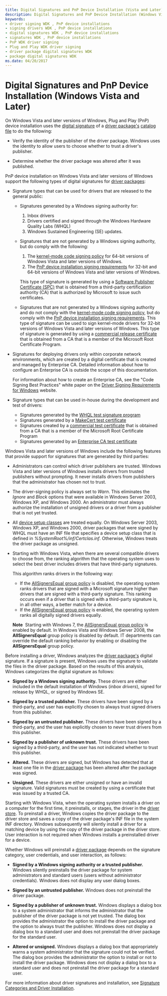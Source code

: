```yaml
---
title: Digital Signatures and PnP Device Installation (Vista and Later)
description: Digital Signatures and PnP Device Installation (Windows Vista and Later)
keywords:
- driver signing WDK , PnP device installations
- signing drivers WDK , PnP device installations
- digital signatures WDK , PnP device installations
- signatures WDK , PnP device installations
- PnP WDK driver signing
- Plug and Play WDK driver signing
- driver package digital signatures WDK
- package digital signatures WDK
ms.date: 04/20/2017
---
```


# Digital Signatures and PnP Device Installation (Windows Vista and Later)


On Windows Vista and later versions of Windows, Plug and Play (PnP) device installation uses the [digital signature](digital-signatures.md) of a [driver package's](driver-packages.md) [catalog file](catalog-files.md) to do the following:

-   Verify the identity of the publisher of the driver package. Windows uses the identity to allow users to choose whether to trust a driver's publisher.

-   Determine whether the driver package was altered after it was published.

PnP device installation on Windows Vista and later versions of Windows support the following types of digital signatures for [driver packages](driver-packages.md):

-   Signature types that can be used for drivers that are released to the general public:
    -   Signatures generated by a Windows signing authority for:
        1.  Inbox drivers
        2.  Drivers certified and signed through the Windows Hardware Quality Labs (WHQL)
        3.  Windows Sustained Engineering (SE) updates.
    -   Signatures that are not generated by a Windows signing authority, but do comply with the following:

        1.  The [kernel-mode code signing policy](kernel-mode-code-signing-policy--windows-vista-and-later-.md) for 64-bit versions of Windows Vista and later versions of Windows.
        2.  The [PnP device installation signing requirements](pnp-device-installation-signing-requirements--windows-vista-and-later-.md) for 32-bit and 64-bit versions of Windows Vista and later versions of Windows.

        This type of signature is generated by using a [Software Publisher Certificate (SPC)](/windows-hardware/drivers/install/deprecation-of-software-publisher-certificates-and-commercial-release-certificates) that is obtained from a third-party certification authority (CA) that is authorized by Microsoft to issue such certificates.

    -   Signatures that are not generated by a Windows signing authority and do not comply with the [kernel-mode code signing policy](kernel-mode-code-signing-policy--windows-vista-and-later-.md), but do comply with the [PnP device installation signing requirements](pnp-device-installation-signing-requirements--windows-vista-and-later-.md). This type of signature can be used to sign kernel-mode drivers for 32-bit versions of Windows Vista and later versions of Windows. This type of signature is generated by using a [commercial release certificate](/windows-hardware/drivers/install/deprecation-of-software-publisher-certificates-and-commercial-release-certificates) that is obtained from a CA that is a member of the Microsoft Root Certificate Program.

-   Signatures for deploying drivers only within corporate network environments, which are created by a digital certificate that is created and managed by Enterprise CA. Detailed information about how to configure an Enterprise CA is outside the scope of this documentation.

    For information about how to create an Enterprise CA, see the "Code Signing Best Practices" white paper on the [Driver Signing Requirements for Windows](https://go.microsoft.com/fwlink/p/?linkid=14507) website.

-   Signature types that can be used in-house during the development and test of drivers:
    -   Signatures generated by the [WHQL test signature program](whql-test-signature-program.md)
    -   Signatures generated by a [MakeCert test certificate](makecert-test-certificate.md)
    -   Signatures created by a [commercial test certificate](/windows-hardware/drivers/install/deprecation-of-software-publisher-certificates-and-commercial-release-certificates) that is obtained from a CA that is a member of the Microsoft Root Certificate Program
    -   Signatures generated by an [Enterprise CA test certificate](enterprise-ca-test-certificate.md)

Windows Vista and later versions of Windows include the following features that provide support for signatures that are generated by third parties:

-   Administrators can control which driver publishers are trusted. Windows Vista and later versions of Windows installs drivers from trusted publishers without prompting. It never installs drivers from publishers that the administrator has chosen not to trust.

-   The driver-signing policy is always set to *Warn*. This eliminates the *Ignore* and *Block* options that were available in Windows Server 2003, Windows XP, and Windows 2000. An administrator must always authorize the installation of unsigned drivers or a driver from a publisher that is not yet trusted.

-   All [device setup classes](./overview-of-device-setup-classes.md) are treated equally. On Windows Server 2003, Windows XP, and Windows 2000, driver packages that were signed by WHQL must have an INF file that specifies a device setup class that is defined in *%SystemRoot%/inf/Certclas.inf*. Otherwise, Windows treats the driver package as unsigned.

-   Starting with Windows Vista, when there are several compatible drivers to choose from, the ranking algorithm that the operating system uses to select the best driver includes drivers that have third-party signatures.

    This algorithm ranks drivers in the following way:

    -   If the [AllSignersEqual group policy](./allsigningequal-group-policy.md) is disabled, the operating system ranks drivers that are signed with a Microsoft signature higher than drivers that are signed with a third-party signature. This ranking occurs even if a driver that is signed with a third-party signature is, in all other ways, a better match for a device.
    -   If the [AllSignersEqual group policy](./allsigningequal-group-policy.md) is enabled, the operating system ranks all digitally signed drivers equally.

    **Note**  Starting with Windows 7, the [AllSignersEqual group policy](./allsigningequal-group-policy.md) is enabled by default. In Windows Vista and Windows Server 2008, the **AllSignersEqual** group policy is disabled by default. IT departments can override the default ranking behavior by enabling or disabling the **AllSignersEqual** group policy.

     

Before installing a driver, Windows analyzes the [driver package's](driver-packages.md) digital signature. If a signature is present, Windows uses the signature to validate the files in the driver package. Based on the results of this analysis, Windows categorizes the digital signature as follows:

-   **Signed by a Windows signing authority.** These drivers are either included in the default installation of Windows (*inbox drivers*), signed for release by WHQL, or signed by Windows SE.

-   **Signed by a trusted publisher.** These drivers have been signed by a third-party, and user has explicitly chosen to always trust signed drivers from this publisher.

-   **Signed by an untrusted publisher.** These drivers have been signed by a third-party, and the user has explicitly chosen to never trust drivers from this publisher.

-   **Signed by a publisher of unknown trust.** These drivers have been signed by a third-party, and the user has not indicated whether to trust this publisher.

-   **Altered.** These drivers are signed, but Windows has detected that at least one file in the [driver package](driver-packages.md) has been altered after the package was signed.

-   **Unsigned.** These drivers are either unsigned or have an invalid signature. Valid signatures must be created by using a certificate that was issued by a trusted CA.

Starting with Windows Vista, when the operating system installs a driver on a computer for the first time, it preinstalls, or stages, the driver in the [driver store](driver-store.md). To preinstall a driver, Windows copies the driver package to the driver store and saves a copy of the driver package's INF file in the system INF directory. Windows subsequently will silently install a driver for a matching device by using the copy of the driver package in the driver store. User interaction is not required when Windows installs a preinstalled driver for a device.

Whether Windows will preinstall a [driver package](driver-packages.md) depends on the signature category, user credentials, and user interaction, as follows:

-   **Signed by a Windows signing authority or a trusted publisher.** Windows silently preinstalls the driver package for system administrators and standard users (users without administrator credentials). Windows does not display any user dialog boxes.

-   **Signed by an untrusted publisher.** Windows does not preinstall the driver package.

-   **Signed by a publisher of unknown trust.** Windows displays a dialog box to a system administrator that informs the administrator that the publisher of the driver package is not yet trusted. The dialog box provides the administrator the option to install the driver package and the option to always trust the publisher. Windows does not display a dialog box to a standard user and does not preinstall the driver package for the standard user.

-   **Altered or unsigned.** Windows displays a dialog box that appropriately warns a system administrator that the signature could not be verified. The dialog box provides the administrator the option to install or not to install the driver package. Windows does not display a dialog box to a standard user and does not preinstall the driver package for a standard user.

For more information about driver signatures and installation, see [Signature Categories and Driver Installation](signature-categories-and-driver-installation.md).

